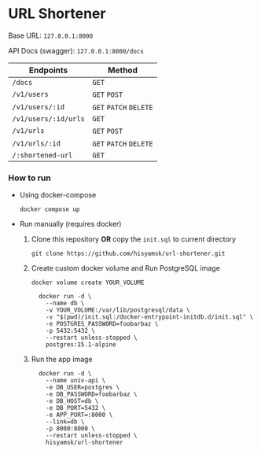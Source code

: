 # **URL Shortener**

Base URL: `127.0.0.1:8000`

API Docs (swagger): `127.0.0.1:8000/docs`

| Endpoints            | Method                 |
| -------------------- | ---------------------- |
| `/docs`              | `GET`                  |
| `/v1/users`          | `GET` `POST`           |
| `/v1/users/:id`      | `GET` `PATCH` `DELETE` |
| `/v1/users/:id/urls` | `GET`                  |
| `/v1/urls`           | `GET` `POST`           |
| `/v1/urls/:id`       | `GET` `PATCH` `DELETE` |
| `/:shortened-url`    | `GET`                  |

### **How to run**

- Using docker-compose
  ```
  docker compose up
  ```
- Run manually (requires docker)

  1. Clone this repository **OR** copy the `init.sql` to current directory

     ```
     git clone https://github.com/hisyamsk/url-shortener.git
     ```

  2. Create custom docker volume and Run PostgreSQL image

     ```
     docker volume create YOUR_VOLUME
     ```

     ```
       docker run -d \
         --name db \
         -v YOUR_VOLUME:/var/lib/postgresql/data \
         -v "$(pwd)/init.sql:/docker-entrypoint-initdb.d/init.sql" \
         -e POSTGRES_PASSWORD=foobarbaz \
         -p 5432:5432 \
         --restart unless-stopped \
         postgres:15.1-alpine
     ```

  3. Run the app image

     ```
       docker run -d \
         --name univ-api \
         -e DB_USER=postgres \
         -e DB_PASSWORD=foobarbaz \
         -e DB_HOST=db \
         -e DB_PORT=5432 \
         -e APP_PORT=:8000 \
         --link=db \
         -p 8000:8000 \
         --restart unless-stopped \
         hisyamsk/url-shortener

     ```
